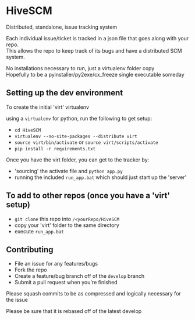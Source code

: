 # HiveSCM
Distributed, standalone, issue tracking system

Each individual issue/ticket is tracked in a json file that goes along with your repo.<br>
This allows the repo to keep track of its bugs and have a distributed SCM system.<br>

No installations necessary to run, just a virtualenv folder copy<br>
Hopefully to be a pyinstaller/py2exe/cx_freeze single executable someday

## Setting up the dev environment 
To create the initial 'virt' virtualenv

using a `virtualenv` for python, run the following to get setup:
- `cd HiveSCM`
- `virtualenv --no-site-packages --distribute virt`
- `source virt/bin/activate` or `source virt/scripts/activate`
- `pip install -r requirements.txt`

Once you have the virt folder, you can get to the tracker by:
- 'sourcing' the activate file and `python app.py`
- running the included `run_app.bat` which should just start up the 'server'

## To add to other repos (once you have a 'virt' setup)
- `git clone` this repo into  `/<yourRepo/HiveSCM`
- copy your 'virt' folder to the same directory
- execute `run_app.bat`

## Contributing
- File an issue for any features/bugs
- Fork the repo
- Create a feature/bug branch off of the `develop` branch
- Submit a pull request when you're finished

Please squash commits to be as compressed and logically necessary for the issue

Please be sure that it is rebased off of the latest develop
